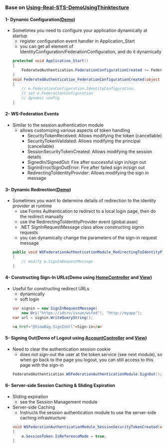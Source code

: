 ### Base on [Using-Real-STS-DemoUsingThinktecture](https://github.com/Wwawawa/iac-aspnet/tree/master/6-WS-Federation/Using-Real-STS-DemoUsingThinktecture)
#### 1- Dynamic Configuration([Demo](https://github.com/Wwawawa/iac-aspnet/blob/master/6-WS-Federation/Advance/Global.asax.cs))
* Sometimes you need to configure your application dynamically at startup
	* register configuration event handler in Application_Start
	* you can get all element of IdentityConfiguration/FederationConfiguration, and do it dynamically
	```cs
	protected void Application_Start()
	{
		FederatedAuthentication.FederationConfigurationCreated += FederatedAuthentication_FederationConfigurationCreated;
	}
	void FederatedAuthentication_FederationConfigurationCreated(object sender, FederationConfigurationCreatedEventArgs e)
	{ 
		// e.FederationConfiguration.IdentityConfiguration.
		// set e.FederationConfiguration 
		// dynamic config
	}
	```
#### 2- WS-Federation Events
* Similar to the session authentication module
	* allows customizing various aspects of token handling
		* SecurityTokenReceived: Allows modifying the token (cancellable)
		* SecurityTokenValidated: Allows modifying the principal (cancellable)
		* SessionSecurityTokenCreated: Allows modifying the session details
		* SignedIn/SignedOut: Fire after successful sign in/sign out
		* SignInError/SignOutError: Fire after failed sign in/sign out
		* RedirectingToIdentityProvider: Allows modifying the sign in message
#### 3- Dynamic Redirection([Demo](https://github.com/Wwawawa/iac-aspnet/blob/master/6-WS-Federation/Advance/Global.asax.cs))
* Sometimes you want to determine details of redirection to the identity provider at runtime
	* use Forms Authentication to redirect to a local login page, then do the redirect manually
	* use the RedirectingToIdentityProvider event (global.asax)
	* .NET SignInRequestMessage class allow constructing signin requests
	* you can dynamically change the parameters of the sign-in request message
	```cs
	public void WSFederationAuthenticationModule_RedirectingToIdentityProvider(object sender, RedirectingToIdentityProviderEventArgs e)
	{ 
		// modify e.SignInRequestMessage 
	}
	```
#### 4- Constructing Sign-In URLs(Demo using [HomeController](https://github.com/Wwawawa/iac-aspnet/blob/master/6-WS-Federation/Advance/Controllers/HomeController.cs) and [View](https://github.com/Wwawawa/iac-aspnet/blob/master/6-WS-Federation/Advance/Views/Home/index.cshtml))
* Useful for constructing redirect URLs
	* dynamically
	* soft login
	```cs
	var signin = new SignInRequestMessage(
		new Uri("https://idsrv/issue/wsfed"), "http://myapp");
	var url = signin.WriteQueryString();
	```
  ```html
  <a href="@ViewBag.SignInUrl">Sign-in</a>
  ```
#### 5- Signing Out(Demo of Logout using [AccountController](https://github.com/Wwawawa/iac-aspnet/blob/master/6-WS-Federation/Advance/Controllers/AccountController.cs) and [View](https://github.com/Wwawawa/iac-aspnet/blob/master/6-WS-Federation/Advance/Views/Shared/_Layout.cshtml))
* Need to clear the authentication session cookie
	* does not sign-out the user at the token service (see next module), so when go back to the page you logout, you can still access to this page with the sign-in 
	```cs
	FederatedAuthentication.WSFederationAuthenticationModule.SignOut();
	```
#### 6- Server-side Session Caching & Sliding Expiration
* Sliding expiration
	* see the Session Management module
* Server-side Caching
	* Instructs the session authentication module to use the server-side caching infrastructure
	```cs
	void WSFederationAuthenticationModule_SessionSecurityTokenCreated(object sender, SessionSecurityTokenCreatedEventArgs e)
	{
		e.SessionToken.IsReferenceMode = true;
	}
	```
